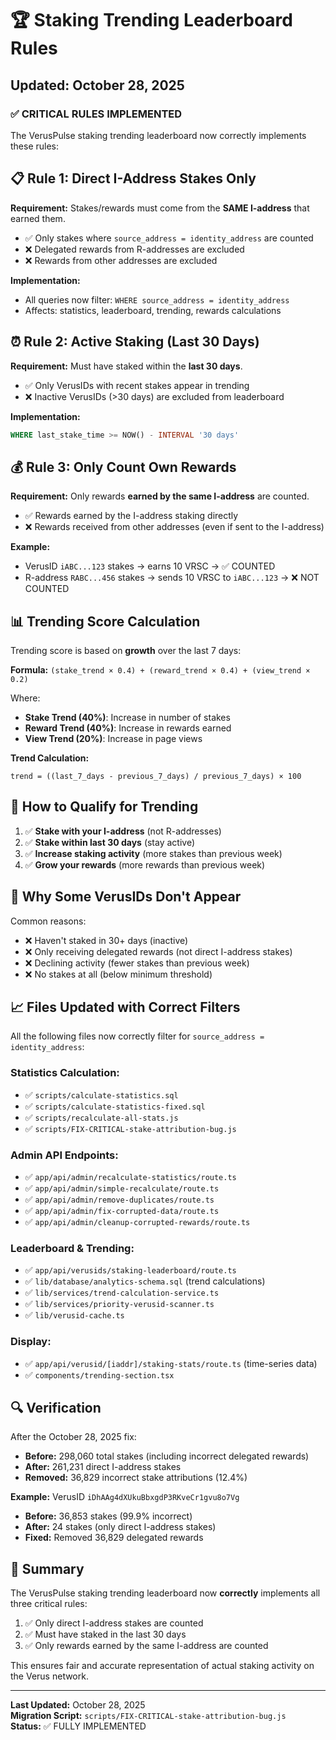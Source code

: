 # 🏆 Staking Trending Leaderboard Rules

## Updated: October 28, 2025

### ✅ **CRITICAL RULES IMPLEMENTED**

The VerusPulse staking trending leaderboard now correctly implements these rules:

## 📋 **Rule 1: Direct I-Address Stakes Only**

**Requirement:** Stakes/rewards must come from the **SAME I-address** that earned them.

- ✅ Only stakes where `source_address = identity_address` are counted
- ❌ Delegated rewards from R-addresses are excluded
- ❌ Rewards from other addresses are excluded

**Implementation:**

- All queries now filter: `WHERE source_address = identity_address`
- Affects: statistics, leaderboard, trending, rewards calculations

## ⏰ **Rule 2: Active Staking (Last 30 Days)**

**Requirement:** Must have staked within the **last 30 days**.

- ✅ Only VerusIDs with recent stakes appear in trending
- ❌ Inactive VerusIDs (>30 days) are excluded from leaderboard

**Implementation:**

```sql
WHERE last_stake_time >= NOW() - INTERVAL '30 days'
```

## 💰 **Rule 3: Only Count Own Rewards**

**Requirement:** Only rewards **earned by the same I-address** are counted.

- ✅ Rewards earned by the I-address staking directly
- ❌ Rewards received from other addresses (even if sent to the I-address)

**Example:**

- VerusID `iABC...123` stakes → earns 10 VRSC → ✅ COUNTED
- R-address `RABC...456` stakes → sends 10 VRSC to `iABC...123` → ❌ NOT COUNTED

## 📊 **Trending Score Calculation**

Trending score is based on **growth** over the last 7 days:

**Formula:** `(stake_trend × 0.4) + (reward_trend × 0.4) + (view_trend × 0.2)`

Where:

- **Stake Trend (40%)**: Increase in number of stakes
- **Reward Trend (40%)**: Increase in rewards earned
- **View Trend (20%)**: Increase in page views

**Trend Calculation:**

```
trend = ((last_7_days - previous_7_days) / previous_7_days) × 100
```

## 🎯 **How to Qualify for Trending**

1. ✅ **Stake with your I-address** (not R-addresses)
2. ✅ **Stake within last 30 days** (stay active)
3. ✅ **Increase staking activity** (more stakes than previous week)
4. ✅ **Grow your rewards** (more rewards than previous week)

## 🚫 **Why Some VerusIDs Don't Appear**

Common reasons:

- ❌ Haven't staked in 30+ days (inactive)
- ❌ Only receiving delegated rewards (not direct I-address stakes)
- ❌ Declining activity (fewer stakes than previous week)
- ❌ No stakes at all (below minimum threshold)

## 📈 **Files Updated with Correct Filters**

All the following files now correctly filter for `source_address = identity_address`:

### Statistics Calculation:

- ✅ `scripts/calculate-statistics.sql`
- ✅ `scripts/calculate-statistics-fixed.sql`
- ✅ `scripts/recalculate-all-stats.js`
- ✅ `scripts/FIX-CRITICAL-stake-attribution-bug.js`

### Admin API Endpoints:

- ✅ `app/api/admin/recalculate-statistics/route.ts`
- ✅ `app/api/admin/simple-recalculate/route.ts`
- ✅ `app/api/admin/remove-duplicates/route.ts`
- ✅ `app/api/admin/fix-corrupted-data/route.ts`
- ✅ `app/api/admin/cleanup-corrupted-rewards/route.ts`

### Leaderboard & Trending:

- ✅ `app/api/verusids/staking-leaderboard/route.ts`
- ✅ `lib/database/analytics-schema.sql` (trend calculations)
- ✅ `lib/services/trend-calculation-service.ts`
- ✅ `lib/services/priority-verusid-scanner.ts`
- ✅ `lib/verusid-cache.ts`

### Display:

- ✅ `app/api/verusid/[iaddr]/staking-stats/route.ts` (time-series data)
- ✅ `components/trending-section.tsx`

## 🔍 **Verification**

After the October 28, 2025 fix:

- **Before:** 298,060 total stakes (including incorrect delegated rewards)
- **After:** 261,231 direct I-address stakes
- **Removed:** 36,829 incorrect stake attributions (12.4%)

**Example:** VerusID `iDhAAg4dXUkuBbxgdP3RKveCr1gvu8o7Vg`

- **Before:** 36,853 stakes (99.9% incorrect)
- **After:** 24 stakes (only direct I-address stakes)
- **Fixed:** Removed 36,829 delegated rewards

## 📝 **Summary**

The VerusPulse staking trending leaderboard now **correctly** implements all three critical rules:

1. ✅ Only direct I-address stakes are counted
2. ✅ Must have staked in the last 30 days
3. ✅ Only rewards earned by the same I-address are counted

This ensures fair and accurate representation of actual staking activity on the Verus network.

---

**Last Updated:** October 28, 2025  
**Migration Script:** `scripts/FIX-CRITICAL-stake-attribution-bug.js`  
**Status:** ✅ FULLY IMPLEMENTED
